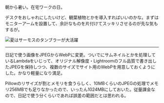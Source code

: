 朝から暑い。在宅ワークの日。

デスクをおしゃれにしたいけど、観葉植物とかを導入すればいいのかな。まずはモニターアームを設置して、余計なものを片付けてスッキリさせるのが先な気もするが。

![夏はサーモスのタンブラーが大活躍](https://ceshmina-photos.s3.ap-northeast-1.amazonaws.com/medium/202407/20240708-090849.webp)

---

日記で使う画像をJPEGからWebPに変更。ついでにサムネイルとかを処理しているLambdaをいじって、オリジナル解像度・Lightroomのフル品質で書き出したJPEGを保持しつつ、複数のサイズでサイト用のWebPを用意しておくようにした。かなり軽量になり満足。

Pillowのリサイズが割とメモリを食うらしく、10MBくらいのJPEGの処理でメモリ256MBでも足りなかったので、いったん1024MBにしておいた。従量課金なので、日記で使う分くらいであれば誤差の範囲だとは思われる。
